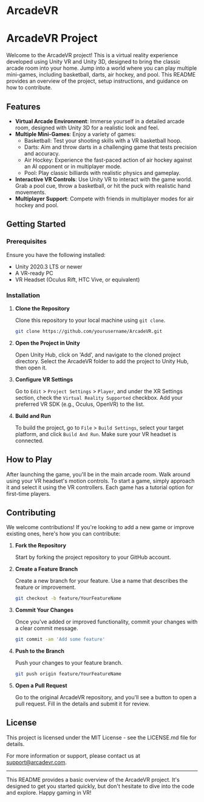 # ArcadeVR

# ArcadeVR Project

Welcome to the ArcadeVR project! This is a virtual reality experience developed using Unity VR and Unity 3D, designed to bring the classic arcade room into your home. Jump into a world where you can play multiple mini-games, including basketball, darts, air hockey, and pool. This README provides an overview of the project, setup instructions, and guidance on how to contribute.

## Features

- **Virtual Arcade Environment**: Immerse yourself in a detailed arcade room, designed with Unity 3D for a realistic look and feel.
- **Multiple Mini-Games**: Enjoy a variety of games:
  - Basketball: Test your shooting skills with a VR basketball hoop.
  - Darts: Aim and throw darts in a challenging game that tests precision and accuracy.
  - Air Hockey: Experience the fast-paced action of air hockey against an AI opponent or in multiplayer mode.
  - Pool: Play classic billiards with realistic physics and gameplay.
- **Interactive VR Controls**: Use Unity VR to interact with the game world. Grab a pool cue, throw a basketball, or hit the puck with realistic hand movements.
- **Multiplayer Support**: Compete with friends in multiplayer modes for air hockey and pool.

## Getting Started

### Prerequisites

Ensure you have the following installed:

- Unity 2020.3 LTS or newer
- A VR-ready PC
- VR Headset (Oculus Rift, HTC Vive, or equivalent)

### Installation

1. **Clone the Repository**
   
   Clone this repository to your local machine using `git clone`.

   ```bash
   git clone https://github.com/yourusername/ArcadeVR.git
   ```

2. **Open the Project in Unity**
   
   Open Unity Hub, click on 'Add', and navigate to the cloned project directory. Select the ArcadeVR folder to add the project to Unity Hub, then open it.

3. **Configure VR Settings**

   Go to `Edit` > `Project Settings` > `Player`, and under the XR Settings section, check the `Virtual Reality Supported` checkbox. Add your preferred VR SDK (e.g., Oculus, OpenVR) to the list.

4. **Build and Run**

   To build the project, go to `File` > `Build Settings`, select your target platform, and click `Build And Run`. Make sure your VR headset is connected.

## How to Play

After launching the game, you'll be in the main arcade room. Walk around using your VR headset's motion controls. To start a game, simply approach it and select it using the VR controllers. Each game has a tutorial option for first-time players.

## Contributing

We welcome contributions! If you're looking to add a new game or improve existing ones, here's how you can contribute:

1. **Fork the Repository**

   Start by forking the project repository to your GitHub account.

2. **Create a Feature Branch**

   Create a new branch for your feature. Use a name that describes the feature or improvement.

   ```bash
   git checkout -b feature/YourFeatureName
   ```

3. **Commit Your Changes**

   Once you've added or improved functionality, commit your changes with a clear commit message.

   ```bash
   git commit -am 'Add some feature'
   ```

4. **Push to the Branch**

   Push your changes to your feature branch.

   ```bash
   git push origin feature/YourFeatureName
   ```

5. **Open a Pull Request**

   Go to the original ArcadeVR repository, and you'll see a button to open a pull request. Fill in the details and submit it for review.

## License

This project is licensed under the MIT License - see the LICENSE.md file for details.

For more information or support, please contact us at support@arcadevr.com.

---

This README provides a basic overview of the ArcadeVR project. It's designed to get you started quickly, but don't hesitate to dive into the code and explore. Happy gaming in VR!
